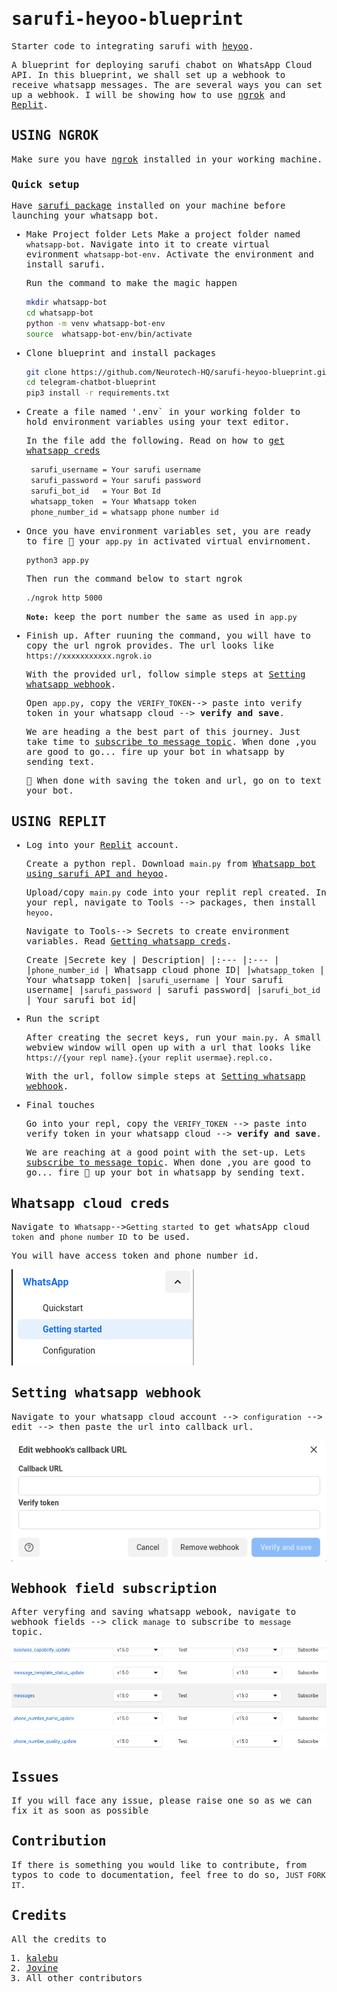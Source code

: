 <samp>

# sarufi-heyoo-blueprint

Starter code to integrating sarufi with [heyoo](https://github.com/Neurotech-HQ/heyoo).

A blueprint for deploying sarufi chabot on WhatsApp Cloud API. In this blueprint, we shall set up a webhook to receive whatsapp messages. The are several ways you can set up a webhook. I will be showing how to use [ngrok](#using-ngrok) and [Replit](#using-replit).

## USING NGROK

Make sure you have [ngrok](https://ngrok.com/) installed in your working machine.

### Quick setup

Have [sarufi package](https://github.com/Neurotech-HQ/sarufi-python-sdk) installed on your machine before launching your whatsapp bot.

- Make Project folder
  Lets Make a project folder named `whatsapp-bot`. Navigate into it to create virtual evironment `whatsapp-bot-env`. Activate the environment and install sarufi.

  Run the command to make the magic happen

    ```bash
  mkdir whatsapp-bot
  cd whatsapp-bot
  python -m venv whatsapp-bot-env
  source  whatsapp-bot-env/bin/activate
  ```

- Clone blueprint and install packages

  ```bash
  git clone https://github.com/Neurotech-HQ/sarufi-heyoo-blueprint.git
  cd telegram-chatbot-blueprint
  pip3 install -r requirements.txt
  ```

- Create a file named '.env` in your working folder to hold environment variables using your text editor.

  In the file add the following. Read on how to [get whatsapp creds](#whatsapp-cloud-creds)

   ```bash
    sarufi_username = Your sarufi username
    sarufi_password = Your sarufi password
    sarufi_bot_id   = Your Bot Id
    whatsapp_token  = Your Whatsapp token
    phone_number_id = whatsapp phone number id
  ```

- Once you have environment variables set, you are ready to fire 🚀 your `app.py` in activated virtual envirnoment.

  ```bash
  python3 app.py
  ```

  Then run the command below to start ngrok

  ```bash
  ./ngrok http 5000
  ```

  **`Note:`** keep the port number the same as used in `app.py`

- Finish up. After ruuning the command, you will have to copy the url ngrok provides. The url looks like `https://xxxxxxxxxxx.ngrok.io`

  With the provided url, follow simple steps at [Setting whatsapp webhook](#setting-whatsapp-webhook).

  Open `app.py`, copy the `VERIFY_TOKEN`--> paste into verify token in your whatsapp cloud --> **verify and save**.

  We are heading a the best part of this journey. Just take time to [subscribe to message topic](#webhook-field-subscription).
  When done ,you are good to go... fire up your bot in whatsapp by sending text.

  🏁 When done with saving the token and url, go on to text your bot.

## USING REPLIT

- Log into your [Replit](https://replit.com/) account.
  
  Create a python repl. Download `main.py` from [Whatsapp bot using sarufi API and heyoo](https://replit.com/@jovyinny/Whatapp-bot-using-Sarufi-api-and-heyoo).

  Upload/copy `main.py` code into your replit repl created.  In your repl, navigate to Tools --> packages, then install `heyoo`.

  Navigate to Tools--> Secrets to create environment variables. Read [Getting whatsapp creds](#whatsapp-cloud-creds).

  Create
    |Secrete key               | Description|
    |:---                      |:---        |
    |`phone_number_id`         | Whatsapp cloud phone ID|
    |`whatsapp_token`          | Your whatsapp token|
    |`sarufi_username`         | Your sarufi username|
    |`sarufi_password`         | sarufi password|
    |`sarufi_bot_id`           | Your sarufi bot id|

- Run the script
  
  After creating the secret keys, run your `main.py`. A small webview window will open up with a url that looks like `https://{your repl name}.{your replit usermae}.repl.co`.

  With the url, follow simple steps at [Setting whatsapp webhook](#setting-whatsapp-webhook).

- Final touches

  Go into your repl, copy the `VERIFY_TOKEN` --> paste into verify token in your whatsapp cloud --> **verify and save**.

  We are reaching at a good point with the set-up. Lets [subscribe to message topic](#webhook-field-subscription).
  When done ,you are good to go... fire 🚀 up your bot in whatsapp by sending text.

## Whatsapp cloud creds

Navigate to `Whatsapp`-->`Getting started` to get whatsApp cloud `token` and `phone number ID` to be used.

You will have access token and phone number id.

![How to get whatsapp token and phone number ID](./img/get_whatsapp_token.png)

## Setting whatsapp webhook

Navigate to your whatsapp cloud account --> `configuration` --> edit --> then paste the url into callback url.
  
![Web hook setup](./img/webhook_setup.png)

## Webhook field subscription

After veryfing and saving whatsapp webook, navigate to webhook fields --> click `manage` to subscribe to `message` topic.

![Webhook fields subscription](./img/webhook_subscription.png)

## Issues

If you will face any issue, please raise one so as we can fix it as soon as possible

## Contribution

If there is something you would like to contribute, from typos to code to documentation, feel free to do so, `JUST FORK IT`.

## Credits

All the credits to

1. [kalebu](https://github.com/Kalebu/)
2. [Jovine](https://github.com/jovyinny/)
3. All other contributors

</samp>
